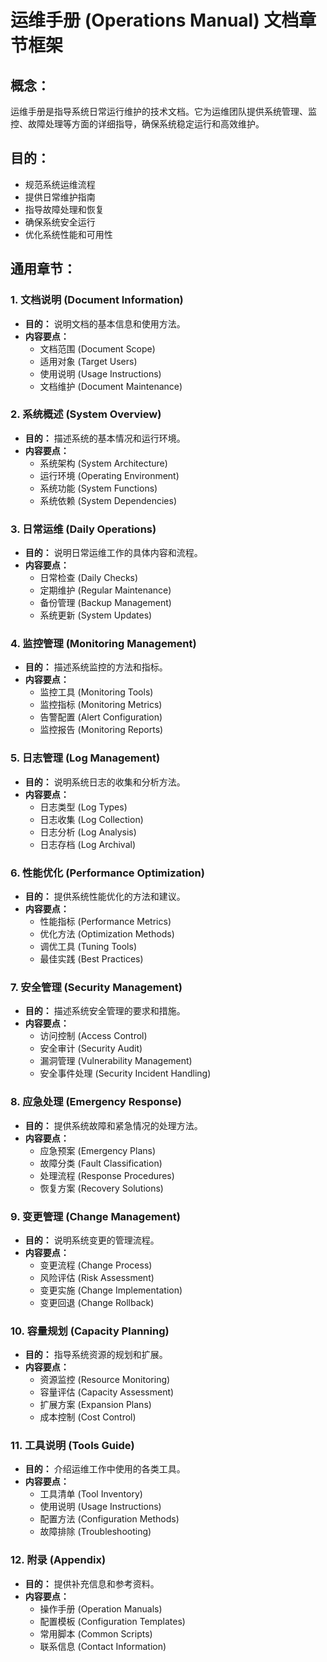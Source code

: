 # 运维手册 (Operations Manual) 文档章节框架

## 概念：
运维手册是指导系统日常运行维护的技术文档。它为运维团队提供系统管理、监控、故障处理等方面的详细指导，确保系统稳定运行和高效维护。

## 目的：
- 规范系统运维流程
- 提供日常维护指南
- 指导故障处理和恢复
- 确保系统安全运行
- 优化系统性能和可用性

## 通用章节：

### 1. 文档说明 (Document Information)
- **目的：** 说明文档的基本信息和使用方法。
- **内容要点：**
  - 文档范围 (Document Scope)
  - 适用对象 (Target Users)
  - 使用说明 (Usage Instructions)
  - 文档维护 (Document Maintenance)

### 2. 系统概述 (System Overview)
- **目的：** 描述系统的基本情况和运行环境。
- **内容要点：**
  - 系统架构 (System Architecture)
  - 运行环境 (Operating Environment)
  - 系统功能 (System Functions)
  - 系统依赖 (System Dependencies)

### 3. 日常运维 (Daily Operations)
- **目的：** 说明日常运维工作的具体内容和流程。
- **内容要点：**
  - 日常检查 (Daily Checks)
  - 定期维护 (Regular Maintenance)
  - 备份管理 (Backup Management)
  - 系统更新 (System Updates)

### 4. 监控管理 (Monitoring Management)
- **目的：** 描述系统监控的方法和指标。
- **内容要点：**
  - 监控工具 (Monitoring Tools)
  - 监控指标 (Monitoring Metrics)
  - 告警配置 (Alert Configuration)
  - 监控报告 (Monitoring Reports)

### 5. 日志管理 (Log Management)
- **目的：** 说明系统日志的收集和分析方法。
- **内容要点：**
  - 日志类型 (Log Types)
  - 日志收集 (Log Collection)
  - 日志分析 (Log Analysis)
  - 日志存档 (Log Archival)

### 6. 性能优化 (Performance Optimization)
- **目的：** 提供系统性能优化的方法和建议。
- **内容要点：**
  - 性能指标 (Performance Metrics)
  - 优化方法 (Optimization Methods)
  - 调优工具 (Tuning Tools)
  - 最佳实践 (Best Practices)

### 7. 安全管理 (Security Management)
- **目的：** 描述系统安全管理的要求和措施。
- **内容要点：**
  - 访问控制 (Access Control)
  - 安全审计 (Security Audit)
  - 漏洞管理 (Vulnerability Management)
  - 安全事件处理 (Security Incident Handling)

### 8. 应急处理 (Emergency Response)
- **目的：** 提供系统故障和紧急情况的处理方法。
- **内容要点：**
  - 应急预案 (Emergency Plans)
  - 故障分类 (Fault Classification)
  - 处理流程 (Response Procedures)
  - 恢复方案 (Recovery Solutions)

### 9. 变更管理 (Change Management)
- **目的：** 说明系统变更的管理流程。
- **内容要点：**
  - 变更流程 (Change Process)
  - 风险评估 (Risk Assessment)
  - 变更实施 (Change Implementation)
  - 变更回退 (Change Rollback)

### 10. 容量规划 (Capacity Planning)
- **目的：** 指导系统资源的规划和扩展。
- **内容要点：**
  - 资源监控 (Resource Monitoring)
  - 容量评估 (Capacity Assessment)
  - 扩展方案 (Expansion Plans)
  - 成本控制 (Cost Control)

### 11. 工具说明 (Tools Guide)
- **目的：** 介绍运维工作中使用的各类工具。
- **内容要点：**
  - 工具清单 (Tool Inventory)
  - 使用说明 (Usage Instructions)
  - 配置方法 (Configuration Methods)
  - 故障排除 (Troubleshooting)

### 12. 附录 (Appendix)
- **目的：** 提供补充信息和参考资料。
- **内容要点：**
  - 操作手册 (Operation Manuals)
  - 配置模板 (Configuration Templates)
  - 常用脚本 (Common Scripts)
  - 联系信息 (Contact Information)